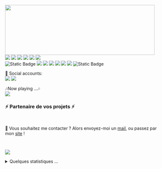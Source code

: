 <p>
  <img align="left" width="490" height="165" src="https://github-readme-stats.vercel.app/api?username=shakhbozpulatov&show_icons=true&hide_border=false&line_height=20&title_color=f69673&icon_color=1b93c9&show_owner=true"/>
  <p>
    <img src="https://img.shields.io/badge/-Visual%20Studio%20Code-23A9F2?style=flat-square&logo=Visual%20Studio%20Code&logoColor=white"/>
    <img src="https://img.shields.io/badge/-Github-181717?style=flat-square&logo=GitHub&logoColor=white"/>
    <img src="https://img.shields.io/badge/-Git-F44D27?style=flat-square&logo=Git&logoColor=white"/>
    <img src="https://img.shields.io/badge/-NPM-CB3837?style=flat-square&logo=NPM&logoColor=white"/>
    <img src="https://img.shields.io/badge/-MySQL-F29111?style=flat-square&logo=MySQL&logoColor=white"/>
    <img src="https://img.shields.io/badge/-Notion-000000?style=flat-square&logo=Notion&logoColor=white"/><br/>
    <img alt="Static Badge" src="https://img.shields.io/badge/-Javascript-F7DF1E?style=flat-square&logo=javascript&logoColor=000">
    <img src="https://img.shields.io/badge/-Node.js-339933?style=flat-square&logo=nodedotjs&logoColor=ffffff">
    <img src="https://img.shields.io/badge/-Vue.js-42B883?style=flat-square&logo=Vue.js&logoColor=white"/>
    <img src="https://img.shields.io/badge/-WebPack-1C78C0?style=flat-square&logo=WebPack&logoColor=white"/>
    <img src="https://img.shields.io/badge/-ESLint-4B32C3?style=flat-square&logo=ESLint&logoColor=white"/>
    <img src="https://img.shields.io/badge/-HTML5-E34F26?style=flat-square&logo=HTML5&logoColor=white"/>
    <img src="https://img.shields.io/badge/-CSS3-1572B6?style=flat-square&logo=CSS3&logoColor=white"/>
    <img alt="Static Badge" src="https://img.shields.io/badge/-Tailwindcss-fff?style=flat-square&logo=tailwindcss&logoColor=06B6D4">
  </p>
</p>
<p>
  📣 Social accounts:<br/>
  <a href="mailto:shakhbozpulatovdev@gmail.com"><img src="https://img.shields.io/badge/e‑mail-D14836.svg?style=for-the-badge&logo=GMail&logoColor=white"/></a>
  <a href="https://linkedin.com/in/shakhbozpulatov"><img src="https://img.shields.io/badge/linkedin-0077B5.svg?style=for-the-badge&logo=linkedin&logoColor=white"/></a>
</p>
<p>
  🎶Now playing ...🎶<br/>
  <a href="https://spotify-github-profile.vercel.app/api/view?uid=315vrmsft6gqbpgq4uchm2ktqg2a&redirect=true">
    <img src="https://spotify-github-profile.vercel.app/api/view?uid=315vrmsft6gqbpgq4uchm2ktqg2a&cover_image=true&theme=novatorem&show_offline=true&background_color=000000&interchange=false&bar_color=53b14f&bar_color_cover=false" />
  </a>
</p>

<h3>⚡️ Partenaire de vos projets ⚡️</h3><br/>

<p>
  🔗 Vous souhaitez me contacter ? Alors envoyez-moi un <a href="mailto:contact@daniels-roth-stan.fr?subject=[GitHub]%20🔥%20Prise%20de%20contact&body=Bonjour%20Stan%2C%0A%0AJe%20viens%20vers%20toi%20aujourd%27hui%20apr%C3%A8s%20avoir%20vu%20ton%20profil%20GitHub%20pour%20...">mail</a>, ou passez par mon <a href="https://daniels-roth-stan.fr">site</a> !
</p><br/>

![](./profile-3d-contrib/profile-green-animate.svg)

<details>
  <summary>Quelques statistiques ...</summary><br/>

<!--START_SECTION:waka-->
![Code Time](http://img.shields.io/badge/Code%20Time-779%20hrs%2032%20mins-blue)

![Profile Views](http://img.shields.io/badge/Profile%20Views-17-blue)

**🐱 My GitHub Data** 

> 📦 122.0 kB Used in GitHub's Storage 
 > 
> 🏆 292 Contributions in the Year 2023
 > 
> 🚫 Not Opted to Hire
 > 
> 📜 16 Public Repositories 
 > 
> 🔑 21 Private Repositories 
 > 
**I'm an Early 🐤** 

```text
🌞 Morning                90 commits          █████░░░░░░░░░░░░░░░░░░░░   18.56 % 
🌆 Daytime                161 commits         ████████░░░░░░░░░░░░░░░░░   33.20 % 
🌃 Evening                176 commits         █████████░░░░░░░░░░░░░░░░   36.29 % 
🌙 Night                  58 commits          ███░░░░░░░░░░░░░░░░░░░░░░   11.96 % 
```
📅 **I'm Most Productive on Monday** 

```text
Monday                   89 commits          █████░░░░░░░░░░░░░░░░░░░░   18.35 % 
Tuesday                  73 commits          ████░░░░░░░░░░░░░░░░░░░░░   15.05 % 
Wednesday                76 commits          ████░░░░░░░░░░░░░░░░░░░░░   15.67 % 
Thursday                 61 commits          ███░░░░░░░░░░░░░░░░░░░░░░   12.58 % 
Friday                   65 commits          ███░░░░░░░░░░░░░░░░░░░░░░   13.40 % 
Saturday                 61 commits          ███░░░░░░░░░░░░░░░░░░░░░░   12.58 % 
Sunday                   60 commits          ███░░░░░░░░░░░░░░░░░░░░░░   12.37 % 
```


📊 **This Week I Spent My Time On** 

```text
🕑︎ Time Zone: Asia/Tashkent

💬 Programming Languages: 
TypeScript               7 hrs 57 mins       ███████████████░░░░░░░░░░   60.59 % 
JavaScript               1 hr 54 mins        ████░░░░░░░░░░░░░░░░░░░░░   14.52 % 
TSQL                     1 hr 8 mins         ██░░░░░░░░░░░░░░░░░░░░░░░   08.69 % 
Vue.js                   47 mins             ██░░░░░░░░░░░░░░░░░░░░░░░   06.05 % 
ActionScript 3           31 mins             █░░░░░░░░░░░░░░░░░░░░░░░░   03.98 % 

🔥 Editors: 
VS Code                  13 hrs 7 mins       █████████████████████████   100.00 % 

💻 Operating System: 
Windows                  13 hrs 7 mins       █████████████████████████   100.00 % 
```

**I Mostly Code in Vue** 

```text
Vue                      16 repos            ██████████░░░░░░░░░░░░░░░   39.02 % 
JavaScript               13 repos            ████████░░░░░░░░░░░░░░░░░   31.71 % 
TypeScript               5 repos             ███░░░░░░░░░░░░░░░░░░░░░░   12.20 % 
HTML                     4 repos             ██░░░░░░░░░░░░░░░░░░░░░░░   09.76 % 
SCSS                     2 repos             █░░░░░░░░░░░░░░░░░░░░░░░░   04.88 % 
```




 Last Updated on 27/08/2023 00:48:17 UTC
<!--END_SECTION:waka-->
</details>
